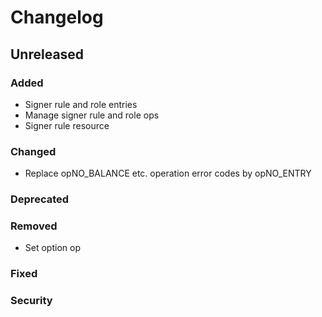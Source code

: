# Changelog

## Unreleased

### Added

* Signer rule and role entries
* Manage signer rule and role ops
* Signer rule resource

### Changed

* Replace opNO_BALANCE etc. operation error codes by opNO_ENTRY

### Deprecated

### Removed

* Set option op

### Fixed

### Security